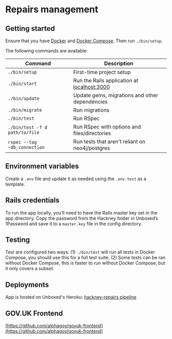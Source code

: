 # Repairs management

## Getting started

Ensure that you have [Docker](https://www.docker.com/community-edition#/download) and [Docker Compose](https://docs.docker.com/compose/install/). Then run `./bin/setup`.

The following commands are available:

| Command        | Description |
| -------------- | ----------- |
| `./bin/setup`  | First-time project setup |
| `./bin/start`  | Run the Rails application at [localhost:3000](http://localhost:3000/) |
| `./bin/update` | Update gems, migrations and other dependencies |
| `./bin/migrate`| Run migrations |
| `./bin/test`   | Run RSpec |
| `./bin/test -f d path/to/file` | Run RSpec with options and files/directories |
| `rspec --tag ~db_connection`   | Run tests that aren't reliant on neo4j/postgres |

## Environment variables

Create a `.env` file and update it as needed using the `.env.test` as a template.

## Rails credentials

To run the app locally, you’ll need to have the Rails master key set in the app directory. Copy the password from the Hackney folder in Unboxed’s 1Password and save it to a `master.key` file in the config directory.

## Testing

Test are configured two ways: (1) `./bin/test` will run all tests in Docker Compose, you should use this for a full test suite. (2) Some tests can be ran without Docker Compose, this is faster to run without Docker Compose, but it only covers a subset.

## Deployments

App is hosted on Unboxed's Heroku: [hackney-repairs pipeline](https://dashboard.heroku.com/pipelines/9820fae2-6834-4969-a4d6-774d00af55f1)

## GOV.UK Frontend

[https://github.com/alphagov/govuk-frontend](https://github.com/alphagov/govuk-frontend)

